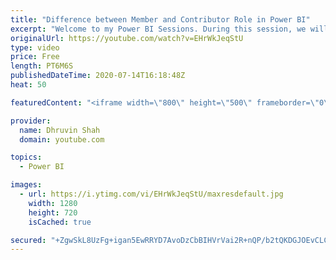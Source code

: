 ```yaml
---
title: "Difference between Member and Contributor Role in Power BI"
excerpt: "Welcome to my Power BI Sessions. During this session, we will be talking about the differences between two confusing roles in Power BI – Contributor and Member.  We always think, which one has greater access? Member or Contributor? You will get the answer of your question about this video. With this,"
originalUrl: https://youtube.com/watch?v=EHrWkJeqStU
type: video
price: Free
length: PT6M6S
publishedDateTime: 2020-07-14T16:18:48Z
heat: 50

featuredContent: "<iframe width=\"800\" height=\"500\" frameborder=\"0\" src=\"https://www.youtube.com/embed/EHrWkJeqStU\" allow=\"accelerometer; autoplay; encrypted-media; gyroscope; picture-in-picture\" allowfullscreen></iframe>"

provider:
  name: Dhruvin Shah
  domain: youtube.com

topics:
  - Power BI

images:
  - url: https://i.ytimg.com/vi/EHrWkJeqStU/maxresdefault.jpg
    width: 1280
    height: 720
    isCached: true

secured: "+ZgwSkL8UzFg+igan5EwRRYD7AvoDzCbBIHVrVai2R+nQP/b2tQKDGJOEvCLCoJsKDQqB/ziVptu9Rr0YK9eBJyDRF9TH0+Izd6fucS+bgj9Fzhm1li3iqi0cReuJ/Vz7r8ht0H47fQ35teQpzL7Fx4MT29iMZrLMhLkNT69ttyP8y/Md3MSmKoii3uRy/N0Q6ep9ExvErIEkR2D3PMyIiW3arC2qp+UiD2LozlnnIEb+OWKP1chHemYOm5AmJmGiLxIneBOz1nRRMQM5tzbhvOsmtIZXjcDwAFohAk7MMqq6qw0/eNr0Usenwq2r+3mXHeXaXJh55OLfoKvfWntr5EJqwfs15Brq2SUITrM+uvNhAXndTtv5v5JEGoLeXdHWJGnuZsR6Ale7fRkZ2hpaSF5tbLLU+6KJZCm2iv3RNo=;K42WvQvREomjzWedyMxU1A=="
---
```


